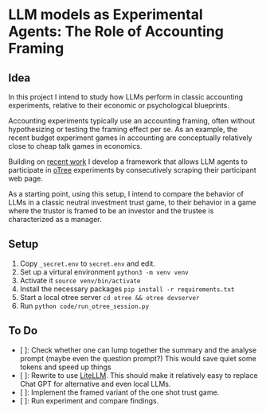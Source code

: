 # LLM models as Experimental Agents: The Role of Accounting Framing

## Idea

In this project I intend to study how LLMs perform in classic accounting experiments, relative to their economic or psychological blueprints.

Accounting experiments typically use an accounting framing, often without hypothesizing or testing the framing effect per se. As an example, the recent budget experiment games in accounting are conceptually relatively close to cheap talk games in economics.

Building on [recent work](https://papers.ssrn.com/sol3/papers.cfm?abstract_id=4682602) I develop a framework that allows LLM agents to participate in [oTree](https://www.otree.org) experiments by consecutively scraping their participant web page.

As a starting point, using this setup, I intend to compare the behavior of LLMs in a classic neutral investment trust game, to their behavior in a game where the trustor is framed to be an investor and the trustee is characterized as a manager.

## Setup

1. Copy `_secret.env` to `secret.env` and edit.
2. Set up a virtural environment `python3 -m venv venv`
3. Activate it `source venv/bin/activate`
4. Install the necessary packages `pip install -r requirements.txt`
5. Start a local otree server `cd otree && otree devserver`
6. Run `python code/run_otree_session.py`

## To Do

- [ ]: Check whether one can lump together the summary and the analyse prompt (maybe even the question prompt?) This would save quiet some tokens and speed up things
- [ ]: Rewrite to use [LiteLLM](https://github.com/BerriAI/litellm). This should make it relatively easy to replace Chat GPT for alternative and even local LLMs.
- [ ]: Implement the framed variant of the one shot trust game.
- [ ]: Run experiment and compare findings.
